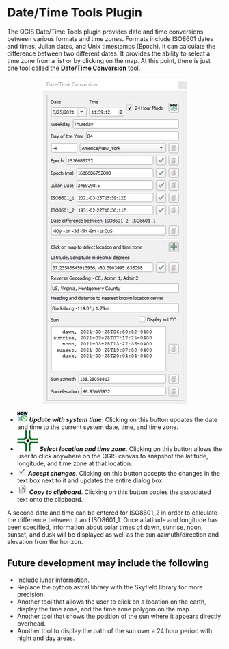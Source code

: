# Date/Time Tools Plugin

The QGIS Date/Time Tools plugin provides date and time conversions between various formats and time zones. Formats include ISO8601 dates and times, Julian dates, and Unix timestamps (Epoch). It can calculate the difference between two different dates. It provides the ability to select a time zone from a list or by clicking on the map. At this point, there is just one tool called the **Date/Time Conversion** tool.

<div style="text-align:center"><img src="doc/datetimeconversion.jpg" alt="Date/Time Conversion"></div>

* <img src="images/CurrentTime.png" width=24 height=24 alt="Update date and time"> ***Update with system time***. Clicking on this button updates the date and time to the current system date, time, and time zone.
* <img src="images/coordCapture.svg" alt="Select location and time zone"> ***Select location and time zone***. Clicking on this button allows the user to click anywhere on the QGIS canvas to snapshot the latitude, longitude, and time zone at that location.
* <img src="doc/check.png" alt="Accept changes"> ***Accept changes***. Clicking on this button accepts the changes in the text box next to it and updates the entire dialog box.
* <img src="doc/copycontents.png" alt="Copy contents"> ***Copy to clipboard***. Clicking on this button copies the associated text onto the clipboard.

A second date and time can be entered for ISO8601_2 in order to calculate the difference between it and ISO8601_1. Once a latitude and longitude has been specified, information about solar times of dawn, sunrise, noon, sunset, and dusk will be displayed as well as the sun azimuth/direction and elevation from the horizon.

## Future development may include the following

* Include lunar information.
* Replace the python astral library with the Skyfield library for more precision.
* Another tool that allows the user to click on a location on the earth, display the time zone, and the time zone polygon on the map.
* Another tool that shows the position of the sun where it appears directly overhead.
* Another tool to display the path of the sun over a 24 hour period with night and day areas.